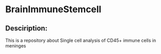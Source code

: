 # BrainImmuneStemcell

## Desciription: 

This is a repository about Single cell analysis of CD45+ immune cells in meninges